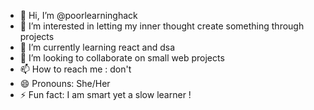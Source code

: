 - 👋 Hi, I’m @poorlearninghack
- 👀 I’m interested in letting my inner thought create something through projects
- 🌱 I’m currently learning react and dsa
- 💞️ I’m looking to collaborate on small web projects
- 📫 How to reach me : don't
- 😄 Pronouns: She/Her
- ⚡ Fun fact: I am smart yet a slow learner !

<!---
poorlearninghack/poorlearninghack is a ✨ special ✨ repository because its `README.md` (this file) appears on your GitHub profile.
You can click the Preview link to take a look at your changes.
--->
